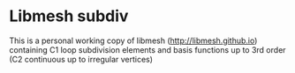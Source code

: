 # Libmesh subdiv

This is a personal working copy of libmesh (http://libmesh.github.io) containing C1 loop subdivision elements and basis functions up to 3rd order (C2 continuous up to irregular vertices)
